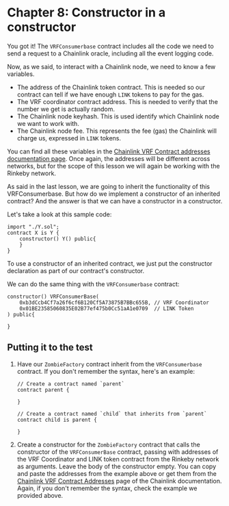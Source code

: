 # Chapter 8: Constructor in a constructor

You got it! The `VRFConsumerbase` contract includes all the code we need to send a request to a Chainlink oracle, including all the event logging code.

Now, as we said, to interact with a Chainlink node, we need to know a few variables.

- The address of the Chainlink token contract. This is needed so our contract can tell if we have enough `LINK` tokens to pay for the gas.
- The VRF coordinator contract address. This is needed to verify that the number we get is actually random.
- The Chainlink node keyhash. This is used identify which Chainlink node we want to work with.
- The Chainlink node fee. This represents the fee (gas) the Chainlink will charge us, expressed in `LINK` tokens.

You can find all these variables in the [Chainlink VRF Contract addresses documentation page](https://docs.chain.link/docs/vrf-contracts/). Once again, the addresses will be different across networks, but for the scope of this lesson we will again be working with the Rinkeby network.

As said in the last lesson, we are going to inherit the functionality of this VRFConsumerbase. But how do we implement a constructor of an inherited contract? And the answer is that we can have a constructor in a constructor.

Let's take a look at this sample code:

```
import "./Y.sol";
contract X is Y {
    constructor() Y() public{
    }
}

```

To use a constructor of an inherited contract, we just put the constructor declaration as part of our contract's constructor.

We can do the same thing with the `VRFConsumerbase` contract:

```
constructor() VRFConsumerBase(
    0xb3dCcb4Cf7a26f6cf6B120Cf5A73875B7BBc655B, // VRF Coordinator
    0x01BE23585060835E02B77ef475b0Cc51aA1e0709  // LINK Token
) public{

}

```

## Putting it to the test

1.  Have our `ZombieFactory` contract inherit from the `VRFConsumerbase` contract. If you don't remember the syntax, here's an example:

    ```
    // Create a contract named `parent`
    contract parent {

    }

    // Create a contract named `child` that inherits from `parent`
    contract child is parent {

    }

    ```

2.  Create a constructor for the `ZombieFactory` contract that calls the constructor of the `VRFConsumerBase` contract, passing with addresses of the VRF Coordinator and LINK token contract from the Rinkeby network as arguments. Leave the body of the constructor empty. You can copy and paste the addresses from the example above or get them from the [Chainlink VRF Contract Addresses](https://docs.chain.link/docs/vrf-contracts/#rinkeby) page of the Chainlink documentation. Again, if you don't remember the syntax, check the example we provided above.
